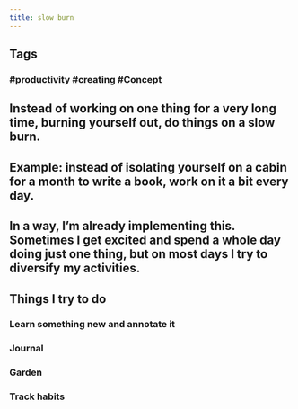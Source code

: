 ```yaml
---
title: slow burn
---
```


## Tags
### #productivity #creating #Concept
## Instead of working on one thing for a very long time, burning yourself out, do things on a slow burn.
## Example: instead of isolating yourself on a cabin for a month to write a book, work on it a bit every day.
## In a way, I’m already implementing this. Sometimes I get excited and spend a whole day doing just one thing, but on most days I try to diversify my activities.
## Things I try to do
### Learn something new and annotate it
### Journal
### Garden
### Track habits
###
